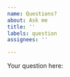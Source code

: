 ```yaml
---
name: Questions?
about: Ask me
title: ''
labels: question
assignees: ''

---
```


Your question here:
